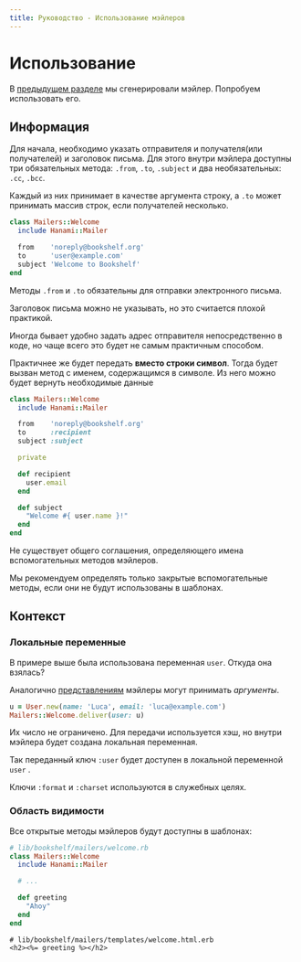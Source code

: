 ```yaml
---
title: Руководство - Использование мэйлеров
---
```


# Использование

В [предыдущем разделе](/guides/mailers/overview) мы сгенерировали мэйлер. Попробуем использовать его.

## Информация

Для начала, необходимо указать отправителя и получателя(или получателей) и заголовок письма.
Для этого внутри мэйлера доступны три обязательных метода: `.from`, `.to`, `.subject` и два необязательных: `.cc`, `.bcc`.

Каждый из них принимает в качестве аргумента строку, а `.to` может принимать массив строк, если получателей несколько.

```ruby
class Mailers::Welcome
  include Hanami::Mailer

  from    'noreply@bookshelf.org'
  to      'user@example.com'
  subject 'Welcome to Bookshelf'
end
```

<p class="warning">
  Методы <code>.from</code> и <code>.to</code> обязательны для отправки электронного письма.
</p>

<p class="notice">
  Заголовок письма можно не указывать, но это считается плохой практикой.
</p>

Иногда бывает удобно задать адрес отправителя непосредственно в коде, но чаще всего это будет не самым практичным способом.

Практичнее же будет передать **вместо строки символ**. Тогда будет вызван метод с именем, содержащимся в символе. Из него можно будет вернуть необходимые данные

```ruby
class Mailers::Welcome
  include Hanami::Mailer

  from    'noreply@bookshelf.org'
  to      :recipient
  subject :subject

  private

  def recipient
    user.email
  end

  def subject
    "Welcome #{ user.name }!"
  end
end
```

<p class="notice">
  Не существует общего соглашения, определяющего имена вспомогательных методов мэйлеров.
</p>

<p class="notice">
  Мы рекомендуем определять только закрытые вспомогательные методы, если они не будут использованы в шаблонах.
</p>

## Контекст

### Локальные переменные

В примере выше была использована переменная `user`. Откуда она взялась?

Аналогично [представлениям](/guides/views/basic-usage) мэйлеры могут принимать _аргументы_.

```ruby
u = User.new(name: 'Luca', email: 'luca@example.com')
Mailers::Welcome.deliver(user: u)
```

Их число не ограничено. Для передачи используется хэш, но внутри мэйлера будет создана локальная переменная.

Так переданный ключ `:user` будет доступен в локальной переменной `user` .

<p class="warning">
 Ключи <code>:format</code> и <code>:charset</code> используются в служебных целях.
</p>

### Область видимости

Все открытые методы мэйлеров будут доступны в шаблонах:

```ruby
# lib/bookshelf/mailers/welcome.rb
class Mailers::Welcome
  include Hanami::Mailer

  # ...

  def greeting
    "Ahoy"
  end
end
```

```erb
# lib/bookshelf/mailers/templates/welcome.html.erb
<h2><%= greeting %></h2>
```
